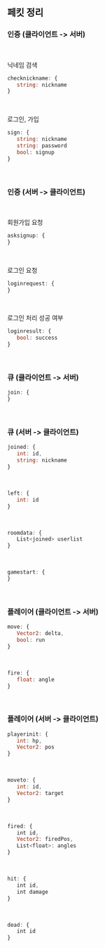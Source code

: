 ## 페킷 정리


### 인증 (클라이언트 -> 서버)

<br/>

닉네임 검색
```js
checknickname: {
   string: nickname
}
```

<br/>

로그인, 가입
```js
sign: {
   string: nickname
   string: password
   bool: signup
}
```

<br/>

### 인증 (서버 -> 클라이언트)

<br/>

회원가입 요청
```js
asksignup: {
}
```

<br/>

로그인 요청
```js
loginrequest: {
}
```

<br/>

로그인 처리 성공 여부
```js
loginresult: {
   bool: success
}
```

<br/>

### 큐 (클라이언트 -> 서버)

```js
join: {
}
```

<br/>

### 큐 (서버 -> 클라이언트)

```js
joined: {
   int: id,
   string: nickname
}
```

<br/>

```js
left: {
   int: id
}
```

<br/>

```js
roomdata: {
   List<joined> userlist
}
```

<br/>

```js
gamestart: {
}
```

<br/>


### 플레이어 (클라이언트 -> 서버)

```js
move: {
   Vector2: delta,
   bool: run
}
```

<br/>


```js
fire: {
   float: angle
}
```

<br/>

### 플레이어 (서버 -> 클라이언트)

```js
playerinit: {
   int: hp,
   Vector2: pos
}
```

<br/>

```js
moveto: {
   int: id,
   Vector2: target
}
```

<br/>

```js
fired: {
   int id,
   Vector2: firedPos,
   List<float>: angles
}
```

<br/>

```js
hit: {
   int id,
   int damage
}
```

<br/>

```js
dead: {
   int id
}
```